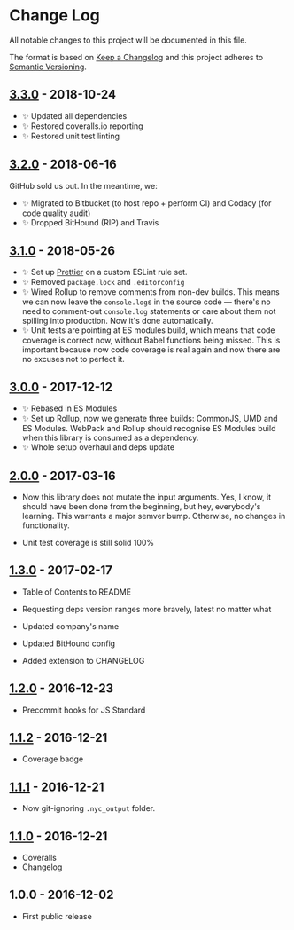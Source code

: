 # Change Log

All notable changes to this project will be documented in this file.

The format is based on [Keep a Changelog](http://keepachangelog.com/)
and this project adheres to [Semantic Versioning](http://semver.org/).

## [3.3.0] - 2018-10-24

- ✨ Updated all dependencies
- ✨ Restored coveralls.io reporting
- ✨ Restored unit test linting

## [3.2.0] - 2018-06-16

GitHub sold us out. In the meantime, we:

- ✨ Migrated to Bitbucket (to host repo + perform CI) and Codacy (for code quality audit)
- ✨ Dropped BitHound (RIP) and Travis

## [3.1.0] - 2018-05-26

- ✨ Set up [Prettier](https://prettier.io) on a custom ESLint rule set.
- ✨ Removed `package.lock` and `.editorconfig`
- ✨ Wired Rollup to remove comments from non-dev builds. This means we can now leave the `console.log`s in the source code — there's no need to comment-out `console.log` statements or care about them not spilling into production. Now it's done automatically.
- ✨ Unit tests are pointing at ES modules build, which means that code coverage is correct now, without Babel functions being missed. This is important because now code coverage is real again and now there are no excuses not to perfect it.

## [3.0.0] - 2017-12-12

- ✨ Rebased in ES Modules
- ✨ Set up Rollup, now we generate three builds: CommonJS, UMD and ES Modules. WebPack and Rollup should recognise ES Modules build when this library is consumed as a dependency.
- ✨ Whole setup overhaul and deps update

## [2.0.0] - 2017-03-16

- Now this library does not mutate the input arguments. Yes, I know, it should have been done from the beginning, but hey, everybody's learning. This warrants a major semver bump. Otherwise, no changes in functionality.

- Unit test coverage is still solid 100%

## [1.3.0] - 2017-02-17

- Table of Contents to README

- Requesting deps version ranges more bravely, latest no matter what
- Updated company's name
- Updated BitHound config
- Added extension to CHANGELOG

## [1.2.0] - 2016-12-23

- Precommit hooks for JS Standard

## [1.1.2] - 2016-12-21

- Coverage badge

## [1.1.1] - 2016-12-21

- Now git-ignoring `.nyc_output` folder.

## [1.1.0] - 2016-12-21

- Coveralls
- Changelog

## 1.0.0 - 2016-12-02

- First public release

[1.1.0]: https://bitbucket.org/codsen/object-set-all-values-to/branches/compare/v1.1.0%0Dv1.0.0#diff
[1.1.1]: https://bitbucket.org/codsen/object-set-all-values-to/branches/compare/v1.1.1%0Dv1.1.0#diff
[1.1.2]: https://bitbucket.org/codsen/object-set-all-values-to/branches/compare/v1.1.2%0Dv1.1.1#diff
[1.2.0]: https://bitbucket.org/codsen/object-set-all-values-to/branches/compare/v1.2.0%0Dv1.1.3#diff
[1.3.0]: https://bitbucket.org/codsen/object-set-all-values-to/branches/compare/v1.3.0%0Dv1.2.0#diff
[2.0.0]: https://bitbucket.org/codsen/object-set-all-values-to/branches/compare/v2.0.0%0Dv1.3.2#diff
[3.0.0]: https://bitbucket.org/codsen/object-set-all-values-to/branches/compare/v3.0.0%0Dv2.0.3#diff
[3.1.0]: https://bitbucket.org/codsen/object-set-all-values-to/branches/compare/v3.1.0%0Dv3.0.5#diff
[3.2.0]: https://bitbucket.org/codsen/object-set-all-values-to/branches/compare/v3.2.0%0Dv3.1.0#diff
[3.3.0]: https://bitbucket.org/codsen/object-set-all-values-to/branches/compare/v3.3.0%0Dv3.2.0#diff
